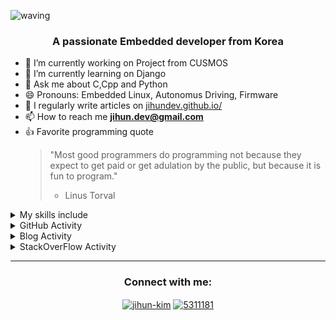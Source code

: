 ![waving](https://capsule-render.vercel.app/api?type=waving&height=200&text=Hi!%20I'm%20Jihun.&fontAlign=70&fontAlignY=40&color=gradient)

<h3 align="center">A passionate Embedded developer from Korea</h3>

- 🔭 I’m currently working on Project from CUSMOS
- 🌱 I’m currently learning on Django
- 💬 Ask me about C,Cpp and Python
- 😄 Pronouns: Embedded Linux, Autonomus Driving, Firmware
- 📝 I regularly write articles on [jihundev.github.io/](jihundev.github.io/)
- 📫 How to reach me **jihun.dev@gmail.com**
- 👍 Favorite programming quote
  > "Most good programmers do programming not because they expect to get paid or get adulation by the public, but because it is fun to program."
  > - Linus Torval


<details>
  <summary>My skills include</summary>
  <br>
  <div align=center>
  
  ## Most Used Language
  ![Top Langs](https://github-readme-stats.vercel.app/api/top-langs/?username=JihunDev&layout=compact)
  
  ## My Skills
  
  ### Language
  <img src="https://raw.githubusercontent.com/devicons/devicon/master/icons/embeddedc/embeddedc-original-wordmark.svg" alt="embeddedc" width="40" height="40" />
  <img src="https://raw.githubusercontent.com/devicons/devicon/master/icons/c/c-original.svg" alt="c" width="40" height="40" />
  <img src="https://raw.githubusercontent.com/devicons/devicon/master/icons/cplusplus/cplusplus-original.svg" alt="cplusplus" width="40" height="40" />
  <img src="https://raw.githubusercontent.com/devicons/devicon/master/icons/python/python-original.svg" alt="python" width="40" height="40" />
	  
	  
  ### IDE
  <img src="https://raw.githubusercontent.com/devicons/devicon/master/icons/vim/vim-original.svg" alt="vim" width="40" height="40" />
  <img src="https://raw.githubusercontent.com/devicons/devicon/master/icons/vscode/vscode-original.svg" alt="vscode" width="40" height="40" />

	  
  ### OS
  <img src="https://raw.githubusercontent.com/devicons/devicon/master/icons/ubuntu/ubuntu-plain.svg" alt="ubuntu" width="40" height="40" />
  <img src="https://raw.githubusercontent.com/devicons/devicon/master/icons/apple/apple-original.svg" alt="apple" width="40" height="40" />

	  
  ### Tools
  <img src="https://raw.githubusercontent.com/devicons/devicon/master/icons/git/git-original.svg" alt="git" width="40" height="40" />
  <img src="https://raw.githubusercontent.com/devicons/devicon/master/icons/github/github-original.svg" alt="github" width="40" height="40" />
  <img src="https://raw.githubusercontent.com/devicons/devicon/master/icons/docker/docker-original.svg" alt="docker" width="40" height="40" />
  <img src="https://raw.githubusercontent.com/devicons/devicon/master/icons/slack/slack-original.svg" alt="slack" width="40" height="40" />
  <img src="https://raw.githubusercontent.com/devicons/devicon/master/icons/jira/jira-original.svg" alt="jira" width="40" height="40" />
  <img src="https://raw.githubusercontent.com/devicons/devicon/master/icons/confluence/confluence-original.svg" alt="confluence" width="40" height="40" />

  </div>
</details>

<details>
  <summary>GitHub Activity</summary>
  <br>

<!--RECENT_ACTIVITY:start-->
1. ⭐ Starred [milanm/DevOps-Roadmap](https://github.com/milanm/DevOps-Roadmap)
2. ⭐ Starred [ryanburgess/engineer-manager](https://github.com/ryanburgess/engineer-manager)
3. ⭐ Starred [JoseDeFreitas/awesome-youtubers](https://github.com/JoseDeFreitas/awesome-youtubers)
4. ⭐ Starred [LappleApple/awesome-leading-and-managing](https://github.com/LappleApple/awesome-leading-and-managing)
5. ⭐ Starred [markodenic/web-development-resources](https://github.com/markodenic/web-development-resources)
<!--RECENT_ACTIVITY:end-->

<!--RECENT_ACTIVITY:last_update-->
Last Updated: Friday, November 18th, 2022, 2:12:02 AM
<!--RECENT_ACTIVITY:last_update_end-->
  
</details>
  
<details>
  <summary>Blog Activity</summary>
  <br>

<!-- BLOG-POST-LIST:START -->
- [코딩 인터뷰를 위한 알고리즘 치트시트 서평](https://jihundev.github.io/posts/%EC%BD%94%EB%94%A9-%EC%9D%B8%ED%84%B0%EB%B7%B0%EB%A5%BC-%EC%9C%84%ED%95%9C-%EC%95%8C%EA%B3%A0%EB%A6%AC%EC%A6%98-%EC%B9%98%ED%8A%B8%EC%8B%9C%ED%8A%B8-%EC%84%9C%ED%8F%89/)
- [좋은 코드, 나쁜 코드 서평](https://jihundev.github.io/posts/%EC%A2%8B%EC%9D%80%EC%BD%94%EB%93%9C-%EB%82%98%EC%81%9C%EC%BD%94%EB%93%9C-%EC%84%9C%ED%8F%89/)
- [Postgresql Error pg_config executable not found.](https://jihundev.github.io/posts/Postgresql_pg_config_executable_not_found/)
- [구글 번역시 특정 부분 번역 제외 하기](https://jihundev.github.io/posts/block_google_translate/)
<!-- BLOG-POST-LIST:END -->

</details>

<details>
  <summary>StackOverFlow Activity</summary>
  <br>
 
<!-- STACKOVERFLOW:START -->
- [Comment by Jihun Kim on Car speed measurement using 3-axis accelerometer](https://stackoverflow.com/questions/59171821/car-speed-measurement-using-3-axis-accelerometer/59843250#59843250)
- [Answer by Jihun Kim for dspic33ev Doesn't work after changing pin number](https://stackoverflow.com/questions/59421621/dspic33ev-doesnt-work-after-changing-pin-number/59448909#59448909)
- [dspic33ev Doesn't work after changing pin number](https://stackoverflow.com/questions/59421621/dspic33ev-doesnt-work-after-changing-pin-number)
- [Car speed measurement using 3-axis accelerometer](https://stackoverflow.com/questions/59171821/car-speed-measurement-using-3-axis-accelerometer)
<!-- STACKOVERFLOW:END -->
    
</details>

---

<h3 align="center">Connect with me:</h3>
<p align="center">
  <a href="https://linkedin.com/in/jihun-kim" target="blank"><img align="center" src="https://raw.githubusercontent.com/rahuldkjain/github-profile-readme-generator/master/src/images/icons/Social/linked-in-alt.svg" alt="jihun-kim" height="30" width="40" /></a>
  <a href="https://stackoverflow.com/users/5311181" target="blank"><img align="center" src="https://raw.githubusercontent.com/rahuldkjain/github-profile-readme-generator/master/src/images/icons/Social/stack-overflow.svg" alt="5311181" height="30" width="40" /></a>
</p>

<br>
